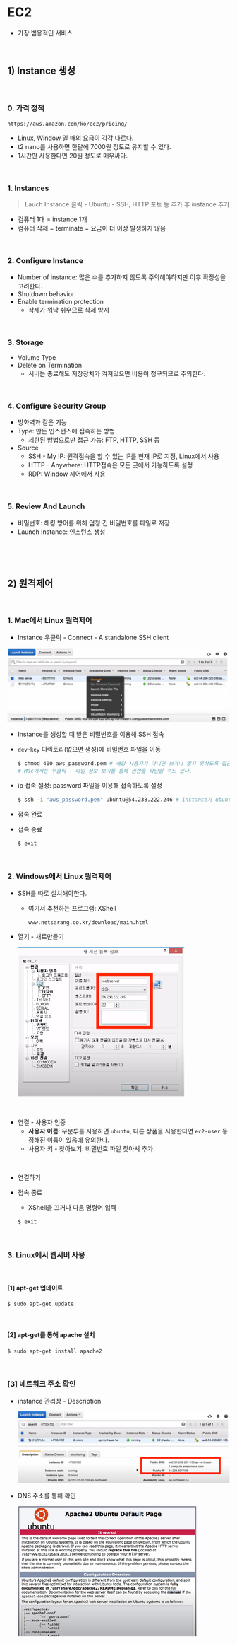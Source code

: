 # EC2

* 가장 범용적인 서비스

​            

## 1) Instance 생성

​                   

### 0. 가격 정책

```
https://aws.amazon.com/ko/ec2/pricing/
```

* Linux, Window 일 때의 요금이 각각 다르다.
* t2 nano를 사용하면 한달에 7000원 정도로 유지할 수 있다.
* 1시간만 사용한다면 20원 정도로 매우싸다.

​                          

### 1. Instances

> Lauch Instance 클릭 - Ubuntu - SSH, HTTP 포트 등 추가 후 instance 추가

* 컴퓨터 1대 = instance 1개
* 컴퓨터 삭제 = terminate = 요금이 더 이상 발생하지 않음

​                

### 2. Configure Instance

* Number of instance: 많은 수를 추가하지 않도록 주의해야하지만 이후 확장성을 고려한다.
* Shutdown behavior
* Enable termination protection
  * 삭제가 워낙 쉬우므로 삭제 방지

​              

### 3. Storage

* Volume Type
* Delete on Termination
  * 서버는 종료해도 저장장치가 켜져있으면 비용이 청구되므로 주의한다.

​              

### 4. Configure Security Group

* 방화벽과 같은 기능
* Type: 만든 인스턴스에 접속하는 방법
  * 제한된 방법으로만 접근 가능: FTP, HTTP, SSH 등
* Source
  * SSH - My IP: 원격접속을 할 수 있는 IP를 현재 IP로 지정, Linux에서 사용
  * HTTP - Anywhere: HTTP접속은 모든 곳에서 가능하도록 설정
  * RDP: Window 제어에서 사용

​                 

### 5. Review And Launch

* 비밀번호: 해킹 방어를 위해 엄청 긴 비밀번호를 파일로 저장
* Launch Instance: 인스턴스 생성

​                        

​                      

## 2) 원격제어

​                    

### 1. Mac에서 Linux 원격제어

* Instance 우클릭 - Connect - A standalone SSH client

<img src="aws_ec2.assets/image-20220707204119111.png" alt="image-20220707204119111" style="zoom: 50%;" />

* Instance를 생성할 때 받은 비밀번호를 이용해 SSH 접속

* `dev`-`key` 디렉토리(없으면 생성)에 비밀번호 파일을 이동

  ```bash
  $ chmod 400 aws_password.pem # 해당 사용자가 아니면 보거나 열지 못하도록 접근 권한 설정
  # Mac에서는 우클릭 - 파일 정보 보기를 통해 권한을 확인할 수도 있다.
  ```

* ip 접속 설정: password 파일을 이용해 접속하도록 설정

  ```bash
  $ ssh -i "aws_password.pem" ubuntu@54.238.222.246 # instance가 ubuntu 이므로 이렇게 입력
  ```

* 접속 완료

* 접속 종료

  ```bash
  $ exit
  ```

​                 

### 2. Windows에서 Linux 원격제어

* SSH를 따로 설치해야한다.

  * 여기서 추천하는 프로그램: XShell

    ```
    www.netsarang.co.kr/download/main.html
    ```

* 열기 - 새로만들기

  <img src="aws_ec2.assets/image-20220707205548055.png" alt="image-20220707205548055" style="zoom: 67%;" />

​                  

* 연결 - 사용자 인증
  * **사용자 이름**: 우분투를 사용하면 `ubuntu`, 다른 상품을 사용한다면 `ec2-user` 등 정해진 이름이 있음에 유의한다.
  * 사용자 키 - 찾아보기: 비밀번호 파일 찾아서 추가

​                

* 연결하기

* 접속 종료

  * XShell을 끄거나 다음 명령어 입력

  ```bash
  $ exit
  ```

  ​                  

### 3. Linux에서 웹서버 사용

​                   

  #### [1] apt-get 업데이트

```bash
$ sudo apt-get update
```

​                     

#### [2] apt-get를 통해 apache 설치

```bash
$ sudo apt-get install apache2
```

​               

### [3] 네트워크 주소 확인

* instance 관리창 - Description

  <img src="aws_ec2.assets/image-20220707210421044.png" alt="image-20220707210421044" style="zoom:50%;" />

* DNS 주소를 통해 확인

  <img src="aws_ec2.assets/image-20220707210544544.png" alt="image-20220707210544544" style="zoom:50%;" />

​                    

